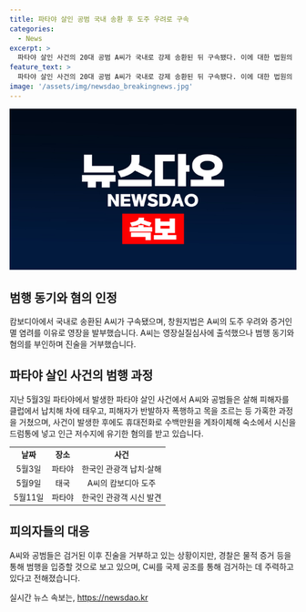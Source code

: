 ```yaml
---
title: 파타야 살인 공범 국내 송환 후 도주 우려로 구속
categories:
  - News
excerpt: >
  파타야 살인 사건의 20대 공범 A씨가 국내로 강제 송환된 뒤 구속됐다. 이에 대한 법원의 구속영장 발부는 도주와 증거인멸 우려로 이뤄졌으며, A씨는 영장실질심사에 출석하며 모든 질문에 침묵했다. 지난 5월 태국 파타야에서 한국인 관광객을 납치·살해한 혐의를 받는 A씨와 공범들은 피해자를 클럽에서 납치하고 살해한 후 시신을 유기한 것으로 알려졌다. A씨는 도주한 뒤 국내 송환되어 경찰 조사를 받고 있지만 진술을 거부하고 있다. 또한 다른 공범인 C씨는 아직 도피 중이며, 경찰은 그를 검거하기 위해 국제 공조에 집중하고 있다.
feature_text: >
  파타야 살인 사건의 20대 공범 A씨가 국내로 강제 송환된 뒤 구속됐다. 이에 대한 법원의 구속영장 발부는 도주와 증거인멸 우려로 이뤄졌으며, A씨는 영장실질심사에 출석하며 모든 질문에 침묵했다. 지난 5월 태국 파타야에서 한국인 관광객을 납치·살해한 혐의를 받는 A씨와 공범들은 피해자를 클럽에서 납치하고 살해한 후 시신을 유기한 것으로 알려졌다. A씨는 도주한 뒤 국내 송환되어 경찰 조사를 받고 있지만 진술을 거부하고 있다. 또한 다른 공범인 C씨는 아직 도피 중이며, 경찰은 그를 검거하기 위해 국제 공조에 집중하고 있다.
image: '/assets/img/newsdao_breakingnews.jpg'
---
```


<p><img src="/assets/img/newsdao_breakingnews.jpg" alt="bookingtag 속보" /></p>

<h2 data-ke-size="size26">범행 동기와 혐의 인정</h2>

<p data-ke-size="size16">캄보디아에서 국내로 송환된 A씨가 구속됐으며, 창원지법은 A씨의 도주 우려와 증거인멸 염려를 이유로 영장을 발부했습니다. A씨는 영장실질심사에 출석했으나 범행 동기와 혐의를 부인하며 진술을 거부했습니다.</p>

<h2 data-ke-size="size26">파타야 살인 사건의 범행 과정</h2>

<p data-ke-size="size16">지난 5월3일 파타야에서 발생한 파타야 살인 사건에서 A씨와 공범들은 살해 피해자를 클럽에서 납치해 차에 태우고, 피해자가 반발하자 폭행하고 목을 조르는 등 가혹한 과정을 거쳤으며, 사건이 발생한 후에도 휴대전화로 수백만원을 계좌이체해 숙소에서 시신을 드럼통에 넣고 인근 저수지에 유기한 혐의를 받고 있습니다.</p>

<table>
    <tr>
        <td style="text-align: center; height: 17px;"><b>날짜</b></td>
        <td style="text-align: center; height: 17px;"><b>장소</b></td>
        <td style="text-align: center; height: 17px;"><b>사건</b></td>
    </tr>
    <tr>
        <td style="text-align: center; height: 17px;">5월3일</td>
        <td style="text-align: center; height: 17px;">파타야</td>
        <td style="text-align: center; height: 17px;">한국인 관광객 납치·살해</td>
    </tr>
    <tr>
        <td style="text-align: center; height: 17px;">5월9일</td>
        <td style="text-align: center; height: 17px;">태국</td>
        <td style="text-align: center; height: 17px;">A씨의 캄보디아 도주</td>
    </tr>
    <tr>
        <td style="text-align: center; height: 17px;">5월11일</td>
        <td style="text-align: center; height: 17px;">파타야</td>
        <td style="text-align: center; height: 17px;">한국인 관광객 시신 발견</td>
    </tr>
</table>

<h2 data-ke-size="size26">피의자들의 대응</h2>

<p data-ke-size="size16">A씨와 공범들은 검거된 이후 진술을 거부하고 있는 상황이지만, 경찰은 물적 증거 등을 통해 범행을 입증할 것으로 보고 있으며, C씨를 국제 공조를 통해 검거하는 데 주력하고 있다고 전해졌습니다.</p>
실시간 뉴스 속보는, <a href="https://newsdao.kr" rel="dofollow">https://newsdao.kr</a>


